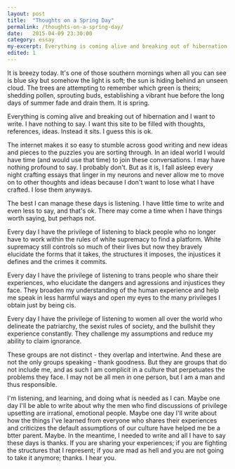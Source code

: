```yaml
---
layout: post
title:  "Thoughts on a Spring Day"
permalink: /thoughts-on-a-spring-day/
date:   2015-04-09 23:30:00
category: essay
my-excerpt: Everything is coming alive and breaking out of hibernation and I want to write. I have nothing to say. I want this site to be filled with thoughts, references, ideas. Instead it sits. I guess this is ok.
edited: 1
---
```


It is breezy today. It's one of those southern mornings when all you can see is blue sky but somehow the light is soft; the sun is hiding behind an unseen cloud. The trees are attempting to remember which green is theirs; shedding pollen, sprouting buds, establishing a vibrant hue before the long days of summer fade and drain them. It is spring.

Everything is coming alive and breaking out of hibernation and I want to write. I have nothing to say. I want this site to be filled with thoughts, references, ideas. Instead it sits. I guess this is ok.

The internet makes it so easy to stumble across good writing and new ideas and pieces to the puzzles you are sorting through. In an ideal world I would have time (and would use that time) to join these conversations. I may have nothing profound to say. I probably don't. But as it is, I fall asleep every night crafting essays that linger in my neurons and never allow me to move on to other thoughts and ideas because I don't want to lose what I have crafted. I lose them anyways.

The best I can manage these days is listening. I have little time to write and even less to say, and that's ok. There may come a time when I have things worth saying, but perhaps not.

Every day I have the privilege of listening to black people who no longer have to work within the rules of white supremacy to find a platform. White supremacy still controls so much of their lives but now they bravely elucidate the forms that it takes, the structures it imposes, the injustices it defines and the crimes it commits.

Every day I have the privilege of listening to trans people who share their experiences, who elucidate the dangers and agressions and injustices they face. They broaden my understanding of the human experience and help me speak in less harmful ways and open my eyes to the many privileges I obtain just by being cis.

Every day I have the privilege of listening to women all over the world who delineate the patriarchy, the sexist rules of society, and the bullshit they experience constantly. They challenge my assumptions and reduce my ability to claim ignorance.

These groups are not distinct - they overlap and intertwine. And these are not the only groups speaking - thank goodness. But they are groups that do not include me, and as such I am complicit in a culture that perpetuates the problems they face. I may not be all men in one person, but I am a man and thus responsible.

 I'm listening, and learning, and doing what is needed as I can. Maybe one day I'll be able to write about why the men who find discussions of privilege upsetting are irrational, emotional people. Maybe one day I'll write about how the things I've learned from everyone who shares their experiences and criticizes the default assumptions of our culture have helped me be a btter parent. Maybe. In the meantime, I needed to write and all I have to say these days is thanks. If you are sharing your experiences; if you are fighting the structures that I represent; if you are mad as hell and you are not going to take it anymore; thanks. I hear you.
